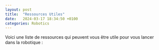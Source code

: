 ```yaml
---
layout: post
title:  "Ressources Utiles"
date:   2024-03-17 18:34:50 +0100
categories: Robotics
---
```

<link rel="stylesheet" href="https://picorba.github.io/Rapport-veille-technologique/assets/css/theme_dark.css">
<div class="texte">
Voici une liste de ressources qui peuvent vous être utile pour vous lancer dans la robotique :
</div>
